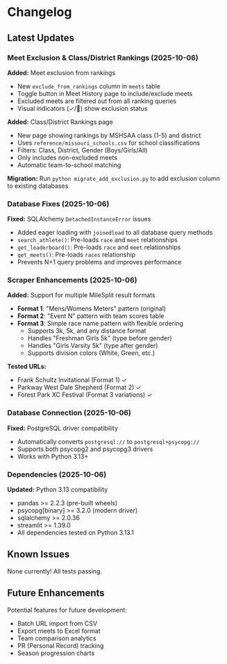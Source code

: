 # Changelog

## Latest Updates

### Meet Exclusion & Class/District Rankings (2025-10-06)

**Added:** Meet exclusion from rankings
- New `exclude_from_rankings` column in `meets` table
- Toggle button in Meet History page to include/exclude meets
- Excluded meets are filtered out from all ranking queries
- Visual indicators (✓/🚫) show exclusion status

**Added:** Class/District Rankings page
- New page showing rankings by MSHSAA class (1-5) and district
- Uses `reference/missouri_schools.csv` for school classifications
- Filters: Class, District, Gender (Boys/Girls/All)
- Only includes non-excluded meets
- Automatic team-to-school matching

**Migration:** Run `python migrate_add_exclusion.py` to add exclusion column to existing databases

### Database Fixes (2025-10-06)

**Fixed:** SQLAlchemy `DetachedInstanceError` issues
- Added eager loading with `joinedload` to all database query methods
- `search_athlete()`: Pre-loads `race` and `meet` relationships
- `get_leaderboard()`: Pre-loads `race` and `meet` relationships
- `get_meets()`: Pre-loads `races` relationship
- Prevents N+1 query problems and improves performance

### Scraper Enhancements (2025-10-06)

**Added:** Support for multiple MileSplit result formats
- **Format 1**: "Mens/Womens Meters" pattern (original)
- **Format 2**: "Event N" pattern with team scores table
- **Format 3**: Simple race name pattern with flexible ordering
  - Supports 3k, 5k, and any distance format
  - Handles "Freshman Girls 5k" (type before gender)
  - Handles "Girls Varsity 5k" (type after gender)
  - Supports division colors (White, Green, etc.)

**Tested URLs:**
- Frank Schultz Invitational (Format 1) ✓
- Parkway West Dale Shepherd (Format 2) ✓
- Forest Park XC Festival (Format 3 variations) ✓

### Database Connection (2025-10-06)

**Fixed:** PostgreSQL driver compatibility
- Automatically converts `postgresql://` to `postgresql+psycopg://`
- Supports both psycopg2 and psycopg3 drivers
- Works with Python 3.13+

### Dependencies (2025-10-06)

**Updated:** Python 3.13 compatibility
- pandas >= 2.2.3 (pre-built wheels)
- psycopg[binary] >= 3.2.0 (modern driver)
- sqlalchemy >= 2.0.36
- streamlit >= 1.39.0
- All dependencies tested on Python 3.13.1

## Known Issues

None currently! All tests passing.

## Future Enhancements

Potential features for future development:
- Batch URL import from CSV
- Export meets to Excel format
- Team comparison analytics
- PR (Personal Record) tracking
- Season progression charts
